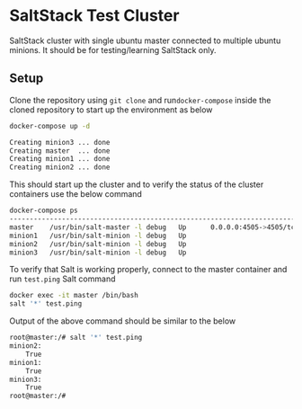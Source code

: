 # SaltStack Test Cluster

SaltStack cluster with single ubuntu master connected to multiple ubuntu minions. It should be for testing/learning SaltStack only.

## Setup

Clone the repository using `git clone` and run`docker-compose` inside the cloned repository to start up the environment as below

```Bash
docker-compose up -d

Creating minion3 ... done
Creating master  ... done
Creating minion1 ... done
Creating minion2 ... done
```

This should start up the cluster and to verify the status of the cluster containers use the below command

```bash
docker-compose ps                                                                                                                                               Name                Command              State                       Ports
------------------------------------------------------------------------------------------------
master    /usr/bin/salt-master -l debug   Up      0.0.0.0:4505->4505/tcp, 0.0.0.0:4506->4506/tcp
minion1   /usr/bin/salt-minion -l debug   Up
minion2   /usr/bin/salt-minion -l debug   Up
minion3   /usr/bin/salt-minion -l debug   Up
```

To verify that Salt is working properly, connect to the master container and run `test.ping` Salt command

```bash
docker exec -it master /bin/bash
salt '*' test.ping
```

Output of the above command should be similar to the below

```bash
root@master:/# salt '*' test.ping
minion2:
    True
minion1:
    True
minion3:
    True
root@master:/#
```

